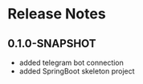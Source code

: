 # Release Notes

## 0.1.0-SNAPSHOT

*   added telegram bot connection
*   added SpringBoot skeleton project